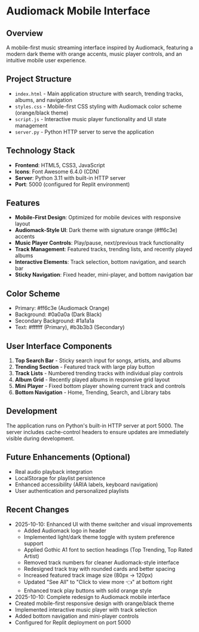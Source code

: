 # Audiomack Mobile Interface

## Overview
A mobile-first music streaming interface inspired by Audiomack, featuring a modern dark theme with orange accents, music player controls, and an intuitive mobile user experience.

## Project Structure
- `index.html` - Main application structure with search, trending tracks, albums, and navigation
- `styles.css` - Mobile-first CSS styling with Audiomack color scheme (orange/black theme)
- `script.js` - Interactive music player functionality and UI state management
- `server.py` - Python HTTP server to serve the application

## Technology Stack
- **Frontend**: HTML5, CSS3, JavaScript
- **Icons**: Font Awesome 6.4.0 (CDN)
- **Server**: Python 3.11 with built-in HTTP server
- **Port**: 5000 (configured for Replit environment)

## Features
- **Mobile-First Design**: Optimized for mobile devices with responsive layout
- **Audiomack-Style UI**: Dark theme with signature orange (#ff6c3e) accents
- **Music Player Controls**: Play/pause, next/previous track functionality
- **Track Management**: Featured tracks, trending lists, and recently played albums
- **Interactive Elements**: Track selection, bottom navigation, and search bar
- **Sticky Navigation**: Fixed header, mini-player, and bottom navigation bar

## Color Scheme
- Primary: #ff6c3e (Audiomack Orange)
- Background: #0a0a0a (Dark Black)
- Secondary Background: #1a1a1a
- Text: #ffffff (Primary), #b3b3b3 (Secondary)

## User Interface Components
1. **Top Search Bar** - Sticky search input for songs, artists, and albums
2. **Trending Section** - Featured track with large play button
3. **Track Lists** - Numbered trending tracks with individual play controls
4. **Album Grid** - Recently played albums in responsive grid layout
5. **Mini Player** - Fixed bottom player showing current track and controls
6. **Bottom Navigation** - Home, Trending, Search, and Library tabs

## Development
The application runs on Python's built-in HTTP server at port 5000. The server includes cache-control headers to ensure updates are immediately visible during development.

## Future Enhancements (Optional)
- Real audio playback integration
- LocalStorage for playlist persistence
- Enhanced accessibility (ARIA labels, keyboard navigation)
- User authentication and personalized playlists

## Recent Changes
- 2025-10-10: Enhanced UI with theme switcher and visual improvements
  - Added Audiomack logo in header
  - Implemented light/dark theme toggle with system preference support
  - Applied Gothic A1 font to section headings (Top Trending, Top Rated Artist)
  - Removed track numbers for cleaner Audiomack-style interface
  - Redesigned track tray with rounded cards and better spacing
  - Increased featured track image size (80px → 120px)
  - Updated "See All" to "Click to view more 👈" at bottom right
  - Enhanced track play buttons with solid orange style
- 2025-10-10: Complete redesign to Audiomack mobile interface
- Created mobile-first responsive design with orange/black theme
- Implemented interactive music player with track selection
- Added bottom navigation and mini-player controls
- Configured for Replit deployment on port 5000

